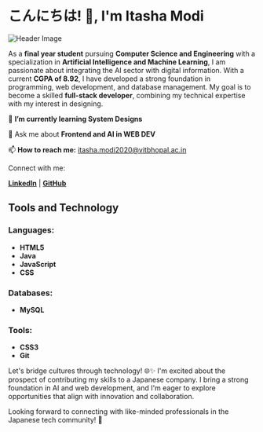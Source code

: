 # こんにちは! 👋, I'm Itasha Modi

![Header Image](https://images.assetsdelivery.com/compings_v2/lexanda/lexanda1705/lexanda170500032.jpg)

As a **final year student** pursuing **Computer Science and Engineering** with a specialization in **Artificial Intelligence and Machine Learning**, I am passionate about integrating the AI sector with digital information. With a current **CGPA of 8.92**, I have developed a strong foundation in programming, web development, and database management. My goal is to become a skilled **full-stack developer**, combining my technical expertise with my interest in designing.

📖 **I’m currently learning System Designs**

🌱 Ask me about **Frontend and AI in WEB DEV**

📫 **How to reach me:** itasha.modi2020@vitbhopal.ac.in

Connect with me:

[**LinkedIn**](https://www.linkedin.com/in/itasha-modi-b3a2111ab/) | [**GitHub**](https://github.com/Itashamodi/Itashamodi)

## Tools and Technology

### Languages:
  - **HTML5**
  - **Java**
  - **JavaScript**
  - **CSS**

### Databases:
  - **MySQL**

### Tools:
  - **CSS3**
  - **Git**

Let's bridge cultures through technology! 🌐✨ I'm excited about the prospect of contributing my skills to a Japanese company. I bring a strong foundation in AI and web development, and I'm eager to explore opportunities that align with innovation and collaboration.

Looking forward to connecting with like-minded professionals in the Japanese tech community! 🚀

<!---
Itashamodi/Itashamodi is a ✨ special ✨ repository because its `README.md` (this file) appears on your GitHub profile.
You can click the Preview link to take a look at your changes.
--->
